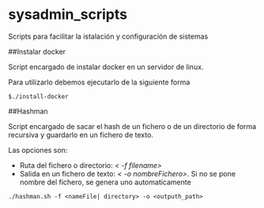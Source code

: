 # sysadmin_scripts
Scripts para facilitar la istalación y configuración de sistemas

##Instalar docker

Script encargado de instalar docker en un servidor de linux.

Para utilizarlo debemos ejecutarlo de la siguiente forma

```shell
$./install-docker
```	

##Hashman

Script encargado de sacar el hash de un fichero o de un directorio de forma recursiva y guardarlo en un fichero de texto.

Las opciones son:

- Ruta del fichero o directorio: *< -f filename>*
- Salida en un fichero de texto: *< -o nombreFichero>*. Si no se pone nombre del fichero, se genera uno automaticamente

```
./hashman.sh -f <nameFile| directory> -o <outputh_path>
```